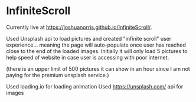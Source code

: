 # InfiniteScroll

Currently live at https://joshuanorris.github.io/InfiniteScroll/.

Used Unsplash api to load pictures and created "infinite scroll" user experience... meaning the page will auto-populate once user has reached close to the end of the loaded images. Initially it will only load 5 pictures to help speed of website in case user is accessing with poor internet.

(there is an upper limit of 500 pictures it can show in an hour since I am not paying for the premium unsplash service.)

Used loading.io for loading animation
Used https://unsplash.com/ api for images
